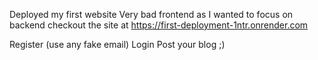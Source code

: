 Deployed my first website
Very bad frontend as I wanted to focus on backend 
checkout the site at https://first-deployment-1ntr.onrender.com

Register (use any fake email) 
Login 
Post your blog ;) 